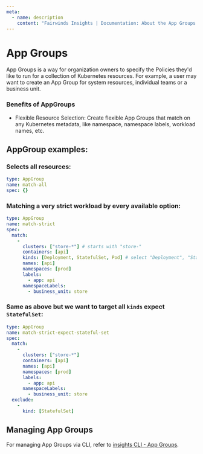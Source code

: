```yaml
---
meta:
  - name: description
    content: "Fairwinds Insights | Documentation: About the App Groups."
---
```


# App Groups

App Groups is a way for organization owners to specify the Policies they'd like to run for a collection of Kubernetes resources. For example, a user may want to create an App Group for system resources, individual teams or a business unit.

### Benefits of AppGroups
- Flexible Resource Selection: Create flexible App Groups that match on any Kubernetes metadata, like namespace, namespace labels, workload names, etc.

## AppGroup examples:

### Selects all resources:

```yaml
type: AppGroup
name: match-all
spec: {}
```

### Matching a very strict workload by every available option:

```yaml
type: AppGroup
name: match-strict
spec:
  match:
    -
      clusters: ["store-*"] # starts with "store-"
      containers: [api]
      kinds: [Deployment, StatefulSet, Pod] # select "Deployment", "StatefulSet" and "Pod"
      names: [api]
      namespaces: [prod]
      labels:
        - app: api
      namespaceLabels:
        - business_unit: store
```

### Same as above but we want to target all `kinds` expect `StatefulSet`:

```yaml
type: AppGroup
name: match-strict-expect-stateful-set
spec:
  match:
    -
      clusters: ["store-*"]
      containers: [api]
      names: [api]
      namespaces: [prod]
      labels:
        - app: api
      namespaceLabels:
        - business_unit: store
  exclude:
    -
      kind: [StatefulSet] 
```

## Managing App Groups

For managing App Groups via CLI, refer to [insights CLI - App Groups](/features/insights-cli#app-groups).
